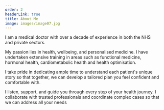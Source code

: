 ```yaml
---
order: 2
headerLink: true
title: About Me
image: images/image07.jpg
---
```


I am a medical doctor with over a decade of experience in both the NHS and private sectors.

My passion lies in health, wellbeing, and personalised medicine. I have undertaken extensive training in areas such as functional medicine, hormonal health, cardiometabolic health and health optimisation.

I take pride in dedicating ample time to understand each patient's unique story so that together, we can develop a tailored plan you feel confident and comfortable with.

I listen, support, and guide you through every step of your health journey. I collaborate with trusted professionals and coordinate complex cases so that we can address all your needs